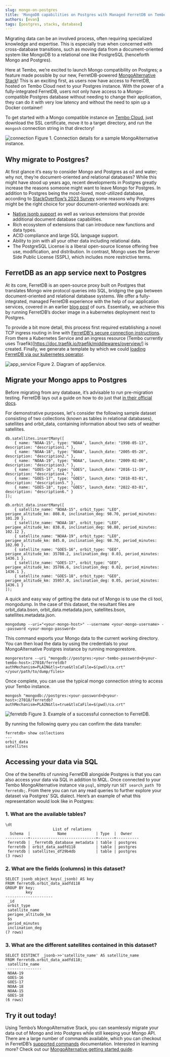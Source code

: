```yaml
---
slug: mongo-on-postgres
title: 'MongoDB capabilities on Postgres with Managed FerretDB on Tembo Cloud'
authors: [evan]
tags: [postgres, stacks, database]
---
```


Migrating data can be an involved process, often requiring specialized knowledge and expertise.
This is especially true when concerned with cross-database transitions, such as moving data from a document-oriented system like MongoDB to a relational one like PostgreSQL (henceforth Mongo and Postgres).

Here at Tembo, we’re excited to launch Mongo compatibility on Postgres; a feature made possible by our new, FerretDB-powered [MongoAlternative Stack](https://tembo.io/docs/tembo-stacks/mongo-alternative)!
This is an exciting first, as users now have access to FerretDB, hosted on Tembo Cloud next to your Postgres instance.
With the power of a fully-integrated FerretDB, users not only have access to a Mongo-compatible Postgres database without needing to change their application, they can do it with very low latency and without the need to spin up a Docker container!

To get started with a Mongo compatible instance on [Tembo Cloud](https://cloud.tembo.io/), just download the SSL certificate, move it to a target directory, and run the `mongosh` connection string in that directory!

![connection](./connection.png 'connection')
Figure 1. Connection details for a sample MongoAlternative instance.

## Why migrate to Postgres?

At first glance it’s easy to consider Mongo and Postgres as oil and water; why not, they’re document-oriented and relational databases?
While this might have stood up years ago, recent developments in Postgres greatly increase the reasons someone might want to leave Mongo for Postgres.
In addition to Postgres being the most-loved, most-utilized database, according to [StackOverflow’s 2023 Survey](https://survey.stackoverflow.co/2023/#section-most-popular-technologies-databases) some reasons why Postgres might be the right choice for your document-oriented workloads are:
- [Native jsonb support](https://www.postgresql.org/docs/current/datatype-json.html) as well as various extensions that provide additional document database capabilities.
- Rich ecosystem of extensions that can introduce new functions and data types.
- ACID compliance and large SQL language support.
- Ability to join with all your other data including relational data.
- The PostgreSQL License is a liberal open-source license offering free use, modification, and distribution. In contrast, Mongo uses the Server Side Public License (SSPL), which includes more restrictive terms.

## FerretDB as an app service next to Postgres

At its core, FerretDB is an open-source proxy built on Postgres that translates Mongo wire protocol queries into SQL, bridging the gap between document-oriented and relational database systems.
We offer a fully-integrated, managed FerretDB experience with the help of our application services, covered in an earlier [blog post](https://tembo.io/blog/tembo-operator-apps) of ours.
Essentially, we achieve this by running FerretDB’s docker image in a kubernetes deployment next to Postgres.

To provide a bit more detail, this process first required establishing a novel TCP ingress routing in line with [FerretDB's secure connection instructions](https://docs.ferretdb.io/security/tls-connections/).
From there a Kubernetes Service and an ingress resource (Tembo currently uses Traefik)[https://doc.traefik.io/traefik/middlewares/overview/] is created.
Finally, we generate a template by which we could [loading FerretDB via our kubernetes operator](https://github.com/tembo-io/tembo/blob/main/tembo-operator/src/stacks/templates/mongo_alternative.yaml).

![app_service](./app_service.png 'app_service')
Figure 2. Diagram of appService.

## Migrate your Mongo apps to Postgres
Before migrating from any database, it’s advisable to run pre-migration testing.
FerretDB lays out a guide on how to do just that [in their official docs](https://docs.ferretdb.io/migration/premigration-testing/).

For demonstrative purposes, let's consider the following sample dataset consisting of two collections (known as tables in relational databases), satellites and orbit_data, containing information about two sets of weather satellites.

```
db.satellites.insertMany([
    { name: "NOAA-15", type: "NOAA", launch_date: "1998-05-13", description: "description1." },
    { name: "NOAA-18", type: "NOAA", launch_date: "2005-05-20", description: "description2." },
    { name: "NOAA-19", type: "NOAA", launch_date: "2009-02-06", description: "description3." },
    { name: "GOES-16", type: "GOES", launch_date: "2016-11-19", description: "description4." },
    { name: "GOES-17", type: "GOES", launch_date: "2018-03-01", description: "description5." },
    { name: "GOES-18", type: "GOES", launch_date: "2022-03-01", description: "description6." }
]);

db.orbit_data.insertMany([
    { satellite_name: "NOAA-15", orbit_type: "LEO", perigee_altitude_km: 808.0, inclination_deg: 98.70, period_minutes: 101.20 },
    { satellite_name: "NOAA-18", orbit_type: "LEO", perigee_altitude_km: 838.0, inclination_deg: 98.88, period_minutes: 102.12 },
    { satellite_name: "NOAA-19", orbit_type: "LEO", perigee_altitude_km: 845.0, inclination_deg: 98.70, period_minutes: 102.00 },
    { satellite_name: "GOES-16", orbit_type: "GEO", perigee_altitude_km: 35780.2, inclination_deg: 0.03, period_minutes: 1436.1 },
    { satellite_name: "GOES-17", orbit_type: "GEO", perigee_altitude_km: 35786.6, inclination_deg: 0.02, period_minutes: 1436.1 },
    { satellite_name: "GOES-18", orbit_type: "GEO", perigee_altitude_km: 35957.0, inclination_deg: 0.05, period_minutes: 1436.1 }
]);
```

A quick and easy way of getting the data out of Mongo is to use the cli tool, mongodump.
In the case of this dataset, the resultant files are orbit_data.bson, orbit_data.metadata.json, satellites.bson, satellites.metadata.json.

```
mongodump --uri="<your-mongo-host>" --username <your-mongo-username> --password <your-mongo-password>
```

This command exports your Mongo data to the current working directory.
You can then load the data by using the credentials to your MongoAlternative Postgres instance by running mongorestore.

```
mongorestore --uri "mongodb://postgres:<your-tembo-password>@<your-tembo-host>:27018/ferretdb?authMechanism=PLAIN&tls=true&tlsCaFile=$(pwd)/ca.crt" </your/path/to/dump/files>
```

Once complete, you can use the typical mongo connection string to access your Tembo instance.

```
mongosh "mongodb://postgres:<your-password>@<your-host>:27018/ferretdb?authMechanism=PLAIN&tls=true&tlsCaFile=$(pwd)/ca.crt"
```

![ferretdb](./ferretdb.png 'ferretdb')
Figure 3. Example of a successful connection to FerretDB.

By running the following query you can confirm the data transfer:

```
ferretdb> show collections
---
orbit_data
satellites
```

## Accessing your data via SQL

One of the benefits of running FerretDB alongside Postgres is that you can also access your data via SQL in addition to MQL.
Once connected to your Tembo MongoAlternative instance via `psql`, simply run `SET search_path TO ferretdb;`.
From there you can run any read queries to further explore your dataset via Postgres’ SQL dialect.
Here’s an example of what this representation would look like in Postgres:

### 1. What are the available tables?

```
\dt
                     List of relations
  Schema  |            Name             | Type  |  Owner
----------+-----------------------------+-------+----------
 ferretdb | _ferretdb_database_metadata | table | postgres
 ferretdb | orbit_data_aadfd118         | table | postgres
 ferretdb | satellites_df29b4db         | table | postgres
(3 rows)
```

### 2. What are the fields (columns) in this dataset?

```
SELECT jsonb_object_keys(_jsonb) AS key
FROM ferretdb.orbit_data_aadfd118
GROUP BY key;
         key
---------------------
 _id
 orbit_type
 satellite_name
 perigee_altitude_km
 $s
 period_minutes
 inclination_deg
(7 rows)
```

### 3. What are the different satellites contained in this dataset?

```
SELECT DISTINCT _jsonb->>'satellite_name' AS satellite_name
FROM ferretdb.orbit_data_aadfd118;
 satellite_name
----------------
 NOAA-19
 GOES-16
 GOES-17
 NOAA-18
 NOAA-15
 GOES-18
(6 rows)
```

## Try it out today!

Using Tembo’s MongoAlternative Stack, you can seamlessly migrate your data out of Mongo and into Postgres while still keeping your Mongo API.
There are a large number of commands available, which you can checkout in FerretDB’s [supported commands](https://docs.ferretdb.io/reference/supported-commands/) documentation.
Interested in learning more?
Check out our [MongoAlternative getting started guide](https://tembo.io/docs/tembo-stacks/mongo-alternative).

